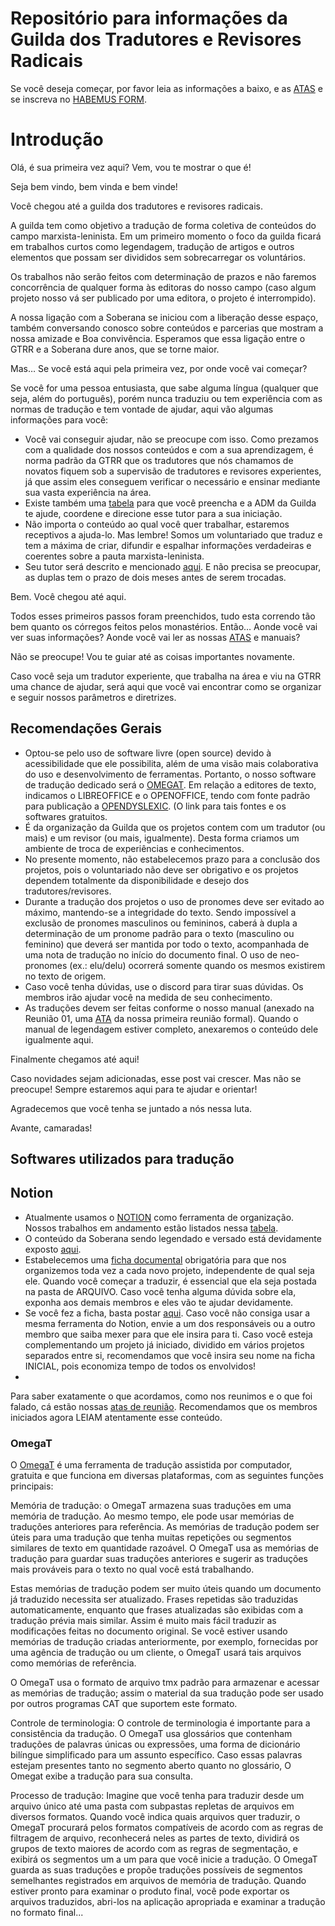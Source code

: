 
# Repositório para informações da Guilda dos Tradutores e Revisores Radicais

Se você deseja começar, por favor leia as informações a baixo, e as [ATAS](Repo-GTRR/blob/main/ATAS_DE_REUNIOES) e se inscreva no [HABEMUS FORM](https://forms.gle/go5kCw3SzmChsiFg8).

# Introdução

Olá, é sua primeira vez aqui? Vem, vou te mostrar o que é! 

Seja bem vindo, bem vinda e bem vinde! 

Você chegou até a guilda dos tradutores e revisores radicais. 

A guilda tem como objetivo a tradução de forma coletiva de conteúdos do campo marxista-leninista. Em um primeiro momento o foco da guilda ficará em trabalhos curtos como legendagem, tradução de artigos e outros elementos que possam ser divididos sem sobrecarregar os voluntários.

Os trabalhos não serão feitos com determinação de prazos e não faremos concorrência de qualquer forma às editoras do nosso campo (caso algum projeto nosso vá ser publicado por uma editora, o projeto é interrompido). 

A nossa ligação com a Soberana se iniciou com a liberação desse espaço, também conversando conosco sobre conteúdos e parcerias que mostram a nossa amizade e Boa convivência. Esperamos que essa ligação entre o GTRR e a Soberana dure anos, que se torne maior. 

Mas… Se você está aqui pela primeira vez, por onde você vai começar? 

Se você for uma pessoa entusiasta, que sabe alguma língua (qualquer que seja, além do português), porém nunca traduziu ou tem experiência com as normas de tradução e tem vontade de ajudar, aqui vão algumas informações para você:

- Você vai conseguir ajudar, não se preocupe com isso. Como prezamos com a qualidade dos nossos conteúdos e com a sua aprendizagem, é norma padrão da GTRR que os tradutores que nós chamamos de novatos fiquem sob a supervisão de tradutores e revisores experientes, já que assim eles conseguem verificar o necessário e ensinar mediante sua vasta experiência na área.
- Existe também uma [tabela](https://gtrroficial.notion.site/Iniciantes-dfd6b98025b74deab8fe9849339b1f25) para que você preencha e a ADM da Guilda te ajude, coordene e direcione esse tutor para a sua iniciação.
- Não importa o conteúdo ao qual você quer trabalhar, estaremos receptivos a ajuda-lo. Mas lembre! Somos um voluntariado que traduz e tem a máxima de criar, difundir e espalhar informações verdadeiras e coerentes sobre a pauta marxista-leninista.
- Seu tutor será descrito e mencionado [aqui](https://gtrroficial.notion.site/Duplas-02177b2bff504cc2a7e3648e1af71ec3). E não precisa se preocupar, as duplas tem o prazo de dois meses antes de serem trocadas.

Bem. Você chegou até aqui. 

Todos esses primeiros passos foram preenchidos, tudo esta correndo tão bem quanto os córregos feitos pelos monastérios. Então… Aonde você vai ver suas informações? Aonde você vai ler as nossas [ATAS](Repo-GTRR/blob/main/ATAS_DE_REUNIOES) e manuais?

Não se preocupe! Vou te guiar até as coisas importantes novamente. 

Caso você seja um tradutor experiente, que trabalha na área e viu na GTRR uma chance de ajudar, será aqui que você vai encontrar como se organizar e seguir nossos parâmetros e diretrizes.

## Recomendações Gerais 

- Optou-se pelo uso de software livre (open source) devido à acessibilidade que ele possibilita, além de uma visão mais colaborativa do uso e desenvolvimento de ferramentas. Portanto, o nosso software de tradução dedicado será o [OMEGAT](https://omegat.org/). Em relação a editores de texto, indicamos o LIBREOFFICE e o OPENOFFICE, tendo com fonte padrão para publicação a [OPENDYSLEXIC](https://opendyslexic.org/). (O link para tais fontes e os softwares gratuitos.
- É da organização da Guilda que os projetos contem com um tradutor (ou mais) e um revisor (ou mais, igualmente). Desta forma criamos um ambiente de troca de experiências e conhecimentos.
- No presente momento, não estabelecemos prazo para a conclusão dos projetos, pois o voluntariado não deve ser obrigativo e os projetos dependem totalmente da disponibilidade e desejo dos tradutores/revisores.
- Durante a tradução dos projetos o uso de pronomes deve ser evitado ao máximo, mantendo-se a integridade do texto. Sendo impossível a exclusão de pronomes masculinos ou femininos, caberá à dupla a determinação de um pronome padrão para o texto (masculino ou feminino) que deverá ser mantida por todo o texto, acompanhada de uma nota de tradução no início do documento final. O uso de neo-pronomes (ex.: elu/delu) ocorrerá somente quando os mesmos existirem no texto de origem.
- Caso você tenha dúvidas, use o discord para tirar suas dúvidas. Os membros irão ajudar você na medida de seu conhecimento. 
- As traduções devem ser feitas conforme o nosso manual (anexado na Reunião 01, uma [ATA](Repo-GTRR/blob/main/ATAS_DE_REUNIOES) da nossa primeira reunião formal). Quando o manual de legendagem estiver completo, anexaremos o conteúdo dele igualmente aqui.



Finalmente chegamos até aqui! 

Caso novidades sejam adicionadas, esse post vai crescer. Mas não se preocupe! Sempre estaremos aqui para te ajudar e orientar! 

Agradecemos que você tenha se juntado a nós nessa luta.

Avante, camaradas!

## [](https://github.com/Clemensss/Repo-GTRR/edit/main/README.md#softwares-utilizados-para-tradu%C3%A7%C3%A3o)Softwares utilizados para tradução

## [](https://github.com/Clemensss/Repo-GTRR/edit/main/README.md#notion)Notion

- Atualmente usamos o [NOTION](https://www.notion.so/) como ferramenta de organização. Nossos trabalhos em andamento estão listados nessa [tabela](https://gtrroficial.notion.site/Imperialismos-d634da18213b470388e6789d375564b3). 
- O conteúdo da Soberana sendo legendado e versado está devidamente exposto [aqui](https://gtrroficial.notion.site/Soberana-1b768d868b074f2baa9cdf19909cebc4).
- Estabelecemos uma [ficha documental](https://gtrroficial.notion.site/Ficha-documental-091fe3d14ad84535b0cde391fb56c33b) obrigatória para que nos organizemos toda vez a cada novo projeto, independente de qual seja ele. Quando você começar a traduzir, é essencial que ela seja postada na pasta de ARQUIVO. Caso você tenha alguma dúvida sobre ela, exponha aos demais membros e eles vão te ajudar devidamente. 
- Se você fez a ficha, basta postar [aqui](https://gtrroficial.notion.site/Arquivo-b739beb45f4943c08a9b2437a26f3f4b). Caso você não consiga usar a mesma ferramenta do Notion, envie a um dos responsáveis ou a outro membro que saiba mexer para que ele insira para ti. Caso você esteja complementando um projeto já iniciado, dividido em vários projetos separados entre si, recomendamos que você insira seu nome na ficha INICIAL, pois economiza tempo de todos os envolvidos!
- 
Para saber exatamente o que acordamos, como nos reunimos e o que foi falado, cá estão nossas [atas de reunião](https://gtrroficial.notion.site/Ata-reuni-o-97c44a5422a04ee1a0d151f9fc9d6e3f). Recomendamos que os membros iniciados agora LEIAM atentamente esse conteúdo.

### [](https://github.com/Clemensss/Repo-GTRR/edit/main/README.md#omegat)OmegaT

O [OmegaT](https://omegat.org/) é uma ferramenta de tradução assistida por computador, gratuita e que funciona em diversas plataformas, com as seguintes funções principais:

Memória de tradução: o OmegaT armazena suas traduções em uma memória de tradução. Ao mesmo tempo, ele pode usar memórias de traduções anteriores para referência. As memórias de tradução podem ser úteis para uma tradução que tenha muitas repetições ou segmentos similares de texto em quantidade razoável. O OmegaT usa as memórias de tradução para guardar suas traduções anteriores e sugerir as traduções mais prováveis para o texto no qual você está trabalhando.

Estas memórias de tradução podem ser muito úteis quando um documento já traduzido necessita ser atualizado. Frases repetidas são traduzidas automaticamente, enquanto que frases atualizadas são exibidas com a tradução prévia mais similar. Assim é muito mais fácil traduzir as modificações feitas no documento original. Se você estiver usando memórias de tradução criadas anteriormente, por exemplo, fornecidas por uma agência de tradução ou um cliente, o OmegaT usará tais arquivos como memórias de referência.

O OmegaT usa o formato de arquivo tmx padrão para armazenar e acessar as memórias de tradução; assim o material da sua tradução pode ser usado por outros programas CAT que suportem este formato.

Controle de terminologia: O controle de terminologia é importante para a consistência da tradução. O OmegaT usa glossários que contenham traduções de palavras únicas ou expressões, uma forma de dicionário bilíngue simplificado para um assunto específico. Caso essas palavras estejam presentes tanto no segmento aberto quanto no glossário, O Omegat exibe a tradução para sua consulta.

Processo de tradução: Imagine que você tenha para traduzir desde um arquivo único até uma pasta com subpastas repletas de arquivos em diversos formatos. Quando você indica quais arquivos quer traduzir, o OmegaT procurará pelos formatos compatíveis de acordo com as regras de filtragem de arquivo, reconhecerá neles as partes de texto, dividirá os grupos de texto maiores de acordo com as regras de segmentação, e exibirá os segmentos um a um para que você inicie a tradução. O OmegaT guarda as suas traduções e propõe traduções possíveis de segmentos semelhantes registrados em arquivos de memória de tradução. Quando estiver pronto para examinar o produto final, você pode exportar os arquivos traduzidos, abri-los na aplicação apropriada e examinar a tradução no formato final...



